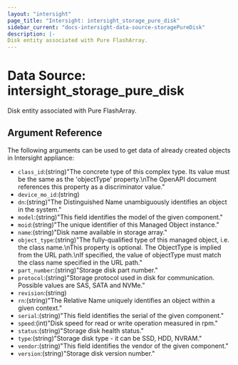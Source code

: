 ```yaml
---
layout: "intersight"
page_title: "Intersight: intersight_storage_pure_disk"
sidebar_current: "docs-intersight-data-source-storagePureDisk"
description: |-
Disk entity associated with Pure FlashArray.
---
```


# Data Source: intersight_storage_pure_disk
Disk entity associated with Pure FlashArray.
## Argument Reference
The following arguments can be used to get data of already created objects in Intersight appliance:
* `class_id`:(string)"The concrete type of this complex type. Its value must be the same as the 'objectType' property.\nThe OpenAPI document references this property as a discriminator value."
* `device_mo_id`:(string)
* `dn`:(string)"The Distinguished Name unambiguously identifies an object in the system."
* `model`:(string)"This field identifies the model of the given component."
* `moid`:(string)"The unique identifier of this Managed Object instance."
* `name`:(string)"Disk name available in storage array."
* `object_type`:(string)"The fully-qualified type of this managed object, i.e. the class name.\nThis property is optional. The ObjectType is implied from the URL path.\nIf specified, the value of objectType must match the class name specified in the URL path."
* `part_number`:(string)"Storage disk part number."
* `protocol`:(string)"Storage protocol used in disk for communication. Possible values are SAS, SATA and NVMe."
* `revision`:(string)
* `rn`:(string)"The Relative Name uniquely identifies an object within a given context."
* `serial`:(string)"This field identifies the serial of the given component."
* `speed`:(int)"Disk speed for read or write operation measured in rpm."
* `status`:(string)"Storage disk health status."
* `type`:(string)"Storage disk type - it can be SSD, HDD, NVRAM."
* `vendor`:(string)"This field identifies the vendor of the given component."
* `version`:(string)"Storage disk version number."
